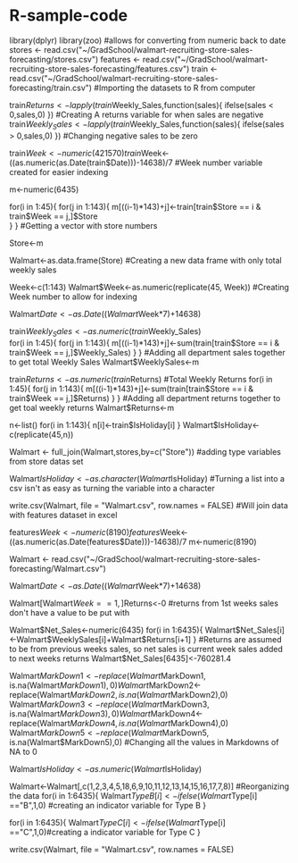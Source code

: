 # R-sample-code
library(dplyr) 
library(zoo) #allows for converting from numeric back to date
stores <- read.csv("~/GradSchool/walmart-recruiting-store-sales-forecasting/stores.csv") 
features <- read.csv("~/GradSchool/walmart-recruiting-store-sales-forecasting/features.csv")
train <- read.csv("~/GradSchool/walmart-recruiting-store-sales-forecasting/train.csv")            #Importing the datasets to R from computer

train$Returns <- lapply(train$Weekly_Sales,function(sales){
       ifelse(sales < 0,sales,0)
   })                                                                               #Creating A returns variable for when sales are negative
train$Weekly_Sales <- lapply(train$Weekly_Sales,function(sales){
       ifelse(sales > 0,sales,0)
   })                                                                                #Changing negative sales to be zero 

train$Week<-numeric(421570)   
train$Week<-((as.numeric(as.Date(train$Date)))-14638)/7 #Week number variable created for easier indexing

m<-numeric(6435)

for(i in 1:45){
for(j in 1:143){
m[((i-1)*143)+j]<-train[train$Store == i & train$Week == j,]$Store                   
}
}                                                                                   #Getting a vector with store numbers

Store<-m

Walmart<-as.data.frame(Store)                                                       #Creating a new data frame with only total weekly sales

Week<-c(1:143)
Walmart$Week<-as.numeric(replicate(45, Week))                                       #Creating Week number to allow for indexing

Walmart$Date<-as.Date((Walmart$Week*7)+14638)

train$Weekly_Sales<-as.numeric(train$Weekly_Sales)                                  
for(i in 1:45){
for(j in 1:143){
m[((i-1)*143)+j]<-sum(train[train$Store == i & train$Week == j,]$Weekly_Sales)
}
}                                                                                    #Adding all department sales together to get total Weekly Sales
Walmart$WeeklySales<-m

train$Returns<-as.numeric(train$Returns)  #Total Weekly Returns
for(i in 1:45){
  for(j in 1:143){
    m[((i-1)*143)+j]<-sum(train[train$Store == i & train$Week == j,]$Returns)
}
}                                                                                       #Adding all department returns together to get toal weekly returns
Walmart$Returns<-m

n<-list()
for(i in 1:143){
n[i]<-train$IsHoliday[i] 
}
Walmart$IsHoliday<-c(replicate(45,n))

Walmart <- full_join(Walmart,stores,by=c("Store"))                                  #adding type variables from store datas set

Walmart$IsHoliday<-as.character(Walmart$IsHoliday)                                  #Turning a list into a csv isn't as easy as turning the variable into a character

write.csv(Walmart, file = "Walmart.csv", row.names = FALSE)                         #Will join data with features dataset in excel


features$Week<-numeric(8190)
features$Week<-((as.numeric(as.Date(features$Date)))-14638)/7
m<-numeric(8190)


Walmart <- read.csv("~/GradSchool/walmart-recruiting-store-sales-forecasting/Walmart.csv")

Walmart$Date<-as.Date((Walmart$Week*7)+14638)

Walmart[Walmart$Week == 1,]$Returns<-0           #returns from 1st weeks sales don't have a value to be put with

Walmart$Net_Sales<-numeric(6435)
for(i in 1:6435){
Walmart$Net_Sales[i]<-Walmart$WeeklySales[i]+Walmart$Returns[i+1] 
}                                                         #Returns are assumed to be from previous weeks sales, so net sales is current week sales added to next weeks returns
Walmart$Net_Sales[6435]<-760281.4



Walmart$MarkDown1<-replace(Walmart$MarkDown1, is.na(Walmart$MarkDown1),0)
Walmart$MarkDown2<-replace(Walmart$MarkDown2, is.na(Walmart$MarkDown2),0)
Walmart$MarkDown3<-replace(Walmart$MarkDown3, is.na(Walmart$MarkDown3),0)
Walmart$MarkDown4<-replace(Walmart$MarkDown4, is.na(Walmart$MarkDown4),0)
Walmart$MarkDown5<-replace(Walmart$MarkDown5, is.na(Walmart$MarkDown5),0) #Changing all the values in Markdowns of NA to 0

Walmart$IsHoliday<-as.numeric(Walmart$IsHoliday)

Walmart<-Walmart[,c(1,2,3,4,5,18,6,9,10,11,12,13,14,15,16,17,7,8)] #Reorganizing the data
for(i in 1:6435){
  Walmart$TypeB[i]<-ifelse(Walmart$Type[i] =="B",1,0) #creating an indicator variable for Type B
  }

for(i in 1:6435){
  Walmart$TypeC[i]<-ifelse(Walmart$Type[i] =="C",1,0)#creating a indicator variable for Type C
}

write.csv(Walmart, file = "Walmart.csv", row.names = FALSE)





